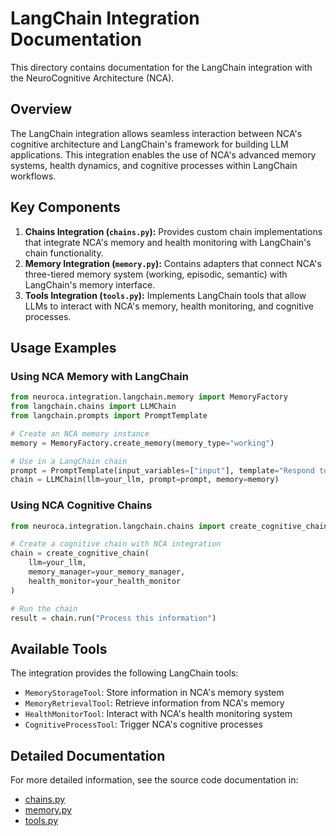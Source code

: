 # LangChain Integration Documentation

This directory contains documentation for the LangChain integration with the NeuroCognitive Architecture (NCA).

## Overview

The LangChain integration allows seamless interaction between NCA's cognitive architecture and LangChain's framework for building LLM applications. This integration enables the use of NCA's advanced memory systems, health dynamics, and cognitive processes within LangChain workflows.

## Key Components

1. **Chains Integration (`chains.py`):** Provides custom chain implementations that integrate NCA's memory and health monitoring with LangChain's chain functionality.
2. **Memory Integration (`memory.py`):** Contains adapters that connect NCA's three-tiered memory system (working, episodic, semantic) with LangChain's memory interface.
3. **Tools Integration (`tools.py`):** Implements LangChain tools that allow LLMs to interact with NCA's memory, health monitoring, and cognitive processes.

## Usage Examples

### Using NCA Memory with LangChain

```python
from neuroca.integration.langchain.memory import MemoryFactory
from langchain.chains import LLMChain
from langchain.prompts import PromptTemplate

# Create an NCA memory instance
memory = MemoryFactory.create_memory(memory_type="working")

# Use in a LangChain chain
prompt = PromptTemplate(input_variables=["input"], template="Respond to: {input}")
chain = LLMChain(llm=your_llm, prompt=prompt, memory=memory)
```

### Using NCA Cognitive Chains

```python
from neuroca.integration.langchain.chains import create_cognitive_chain

# Create a cognitive chain with NCA integration
chain = create_cognitive_chain(
    llm=your_llm,
    memory_manager=your_memory_manager,
    health_monitor=your_health_monitor
)

# Run the chain
result = chain.run("Process this information")
```

## Available Tools

The integration provides the following LangChain tools:
- `MemoryStorageTool`: Store information in NCA's memory system
- `MemoryRetrievalTool`: Retrieve information from NCA's memory
- `HealthMonitorTool`: Interact with NCA's health monitoring system
- `CognitiveProcessTool`: Trigger NCA's cognitive processes

## Detailed Documentation

For more detailed information, see the source code documentation in:
- [chains.py](../../src/neuroca/integration/langchain/chains.py)
- [memory.py](../../src/neuroca/integration/langchain/memory.py)
- [tools.py](../../src/neuroca/integration/langchain/tools.py)
